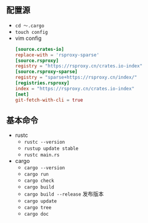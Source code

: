 ## 配置源
- `cd ～.cargo`
- `touch config`
- vim config
    ```toml
    [source.crates-io]
    replace-with = 'rsproxy-sparse'
    [source.rsproxy]
    registry = "https://rsproxy.cn/crates.io-index"
    [source.rsproxy-sparse]
    registry = "sparse+https://rsproxy.cn/index/"
    [registries.rsproxy]
    index = "https://rsproxy.cn/crates.io-index"
    [net]
    git-fetch-with-cli = true
    ```
## 基本命令
- rustc
  - `rustc --version`
  - `rustup update stable`
  - `rustc main.rs`
- cargo
  - `cargo --version`
  - ``cargo run``
  - `cargo check`
  - `cargo build`
  - `cargo build --release` 发布版本
  - `cargo update`
  - `cargo tree`
  - `cargo doc`

[//]: # (  - `cargo publish`)
